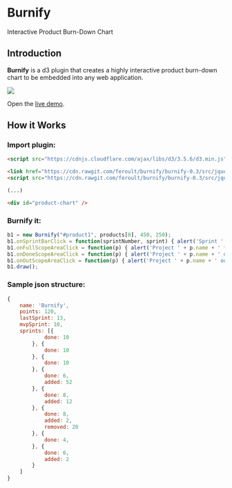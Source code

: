 # Burnify
Interactive Product Burn-Down Chart

## Introduction

**Burnify** is a d3 plugin that creates a highly interactive product burn-down chart to be embedded into any web application.

![](https://github.com/feroult/burnify/blob/master/sample.png)

Open the [live demo](https://cdn.rawgit.com/feroult/burnify/burnify-0.3/test/products.html).


## How it Works

### Import plugin:
```html
<script src="https://cdnjs.cloudflare.com/ajax/libs/d3/3.5.6/d3.min.js" charset="utf-8"></script>

<link href="https://cdn.rawgit.com/feroult/burnify/burnify-0.3/src/jquery.burnify.css" rel="stylesheet" type="text/css">
<script src="https://cdn.rawgit.com/feroult/burnify/burnify-0.3/src/jquery.burnify.js"></script>

(...)

<div id="product-chart" />
```

### Burnify it:
```javascript
b1 = new Burnify("#product1", products[0], 450, 250);
b1.onSprintBarClick = function(sprintNumber, sprint) { alert('Sprint ' + sprintNumber + ' (done: '+ sprint.done + ')'); };
b1.onFullScopeAreaClick = function(p) { alert('Project ' + p.name + ' full scope area!'); };
b1.onDoneScopeAreaClick = function(p) { alert('Project ' + p.name + ' done scope area!'); };
b1.onOutScopeAreaClick = function(p) { alert('Project ' + p.name + ' out scope area!'); };
b1.draw();
```

### Sample json structure:
```javascript
{
    name: 'Burnify',
    points: 120,
    lastSprint: 13,
    mvpSprint: 10,
    sprints: [{
            done: 10
        }, {
            done: 10
        }, {
            done: 10
        }, {
            done: 6,
            added: 52
        }, {
            done: 8,
            added: 12
        }, {
            done: 8,
            added: 2,
            removed: 20
        }, {
            done: 4,
        }, {
            done: 6,
            added: 2
        }
    ]
}
```
